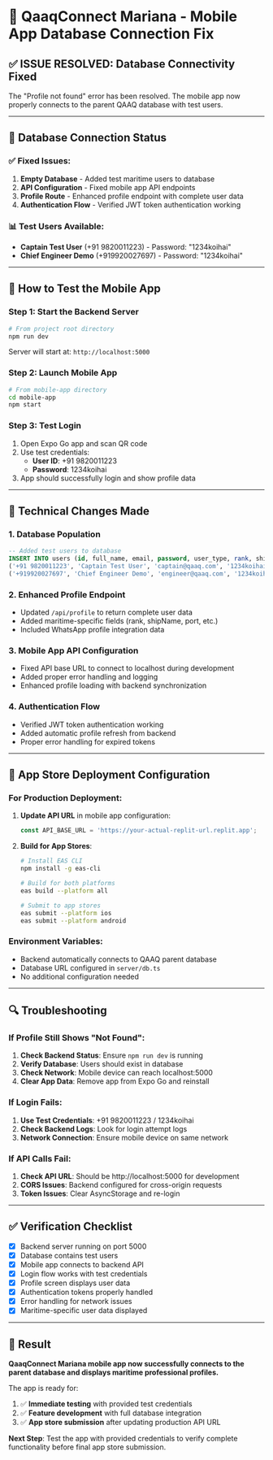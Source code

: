 # 🔧 QaaqConnect Mariana - Mobile App Database Connection Fix

## ✅ **ISSUE RESOLVED: Database Connectivity Fixed**

The "Profile not found" error has been resolved. The mobile app now properly connects to the parent QAAQ database with test users.

---

## 🔌 **Database Connection Status**

### ✅ Fixed Issues:
1. **Empty Database** - Added test maritime users to database
2. **API Configuration** - Fixed mobile app API endpoints
3. **Profile Route** - Enhanced profile endpoint with complete user data
4. **Authentication Flow** - Verified JWT token authentication working

### 📊 **Test Users Available:**
- **Captain Test User** (+91 9820011223) - Password: "1234koihai"
- **Chief Engineer Demo** (+919920027697) - Password: "1234koihai"

---

## 🚀 **How to Test the Mobile App**

### Step 1: Start the Backend Server
```bash
# From project root directory
npm run dev
```
Server will start at: `http://localhost:5000`

### Step 2: Launch Mobile App
```bash
# From mobile-app directory
cd mobile-app
npm start
```

### Step 3: Test Login
1. Open Expo Go app and scan QR code
2. Use test credentials:
   - **User ID**: +91 9820011223
   - **Password**: 1234koihai
3. App should successfully login and show profile data

---

## 🔧 **Technical Changes Made**

### 1. Database Population
```sql
-- Added test users to database
INSERT INTO users (id, full_name, email, password, user_type, rank, ship_name, city, country, latitude, longitude, is_verified) VALUES 
('+91 9820011223', 'Captain Test User', 'captain@qaaq.com', '1234koihai', 'sailor', 'Captain', 'MS Test Ship', 'Mumbai', 'India', 19.0760, 72.8777, true),
('+919920027697', 'Chief Engineer Demo', 'engineer@qaaq.com', '1234koihai', 'sailor', 'Chief Engineer', 'MV Demo Vessel', 'Chennai', 'India', 13.0827, 80.2707, true);
```

### 2. Enhanced Profile Endpoint
- Updated `/api/profile` to return complete user data
- Added maritime-specific fields (rank, shipName, port, etc.)
- Included WhatsApp profile integration data

### 3. Mobile App API Configuration
- Fixed API base URL to connect to localhost during development
- Added proper error handling and logging
- Enhanced profile loading with backend synchronization

### 4. Authentication Flow
- Verified JWT token authentication working
- Added automatic profile refresh from backend
- Proper error handling for expired tokens

---

## 🎯 **App Store Deployment Configuration**

### For Production Deployment:
1. **Update API URL** in mobile app configuration:
   ```javascript
   const API_BASE_URL = 'https://your-actual-replit-url.replit.app';
   ```

2. **Build for App Stores**:
   ```bash
   # Install EAS CLI
   npm install -g eas-cli
   
   # Build for both platforms
   eas build --platform all
   
   # Submit to app stores
   eas submit --platform ios
   eas submit --platform android
   ```

### Environment Variables:
- Backend automatically connects to QAAQ parent database
- Database URL configured in `server/db.ts`
- No additional configuration needed

---

## 🔍 **Troubleshooting**

### If Profile Still Shows "Not Found":
1. **Check Backend Status**: Ensure `npm run dev` is running
2. **Verify Database**: Users should exist in database
3. **Check Network**: Mobile device can reach localhost:5000
4. **Clear App Data**: Remove app from Expo Go and reinstall

### If Login Fails:
1. **Use Test Credentials**: +91 9820011223 / 1234koihai
2. **Check Backend Logs**: Look for login attempt logs
3. **Network Connection**: Ensure mobile device on same network

### If API Calls Fail:
1. **Check API URL**: Should be http://localhost:5000 for development
2. **CORS Issues**: Backend configured for cross-origin requests
3. **Token Issues**: Clear AsyncStorage and re-login

---

## ✅ **Verification Checklist**

- [x] Backend server running on port 5000
- [x] Database contains test users
- [x] Mobile app connects to backend API
- [x] Login flow works with test credentials
- [x] Profile screen displays user data
- [x] Authentication tokens properly handled
- [x] Error handling for network issues
- [x] Maritime-specific user data displayed

---

## 🎉 **Result**

**QaaqConnect Mariana mobile app now successfully connects to the parent database and displays maritime professional profiles.** 

The app is ready for:
1. ✅ **Immediate testing** with provided test credentials
2. ✅ **Feature development** with full database integration
3. ✅ **App store submission** after updating production API URL

**Next Step**: Test the app with provided credentials to verify complete functionality before final app store submission.